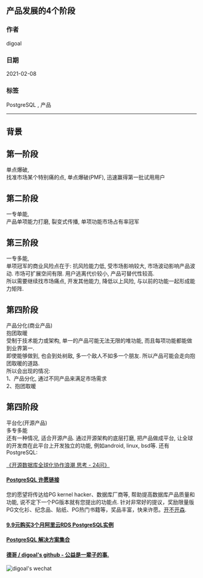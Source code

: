 ## 产品发展的4个阶段  
      
### 作者      
digoal      
      
### 日期      
2021-02-08      
      
### 标签      
PostgreSQL , 产品  
      
----      
      
## 背景      
  
## 第一阶段  
单点爆破,   
找准市场某个特别痛的点, 单点爆破(PMF), 迅速赢得第一批试用用户  
  
## 第二阶段  
一专单能,  
产品单项能力打磨, 裂变式传播, 单项功能市场占有率冠军  
  
## 第三阶段  
一专多能,  
单项冠军的商业风险点在于: 抗风险能力低, 受市场影响较大, 市场波动影响产品波动. 市场可扩展空间有限. 用户逃离代价较小, 产品可替代性较高.   
所以需要继续找市场痛点, 开发其他能力, 降低以上风险, 与以前的功能一起形成能力矩阵.   
  
## 第四阶段  
产品分化(商业产品)  
抱团取暖  
受制于技术能力或架构, 单一的产品可能无法无限的堆功能, 而且每项功能都能做到业界第一.   
即使能够做到, 也会到处树敌, 多一个敌人不如多一个朋友. 所以产品可能会走向抱团取暖的道路.   
所以会出现的情况:  
1、产品分化, 通过不同产品来满足市场需求  
2、抱团取暖  
  
## 第四阶段  
平台化(开源产品)  
多专多能  
还有一种情况, 适合开源产品. 通过开源架构的底层打磨, 把产品做成平台, 让全球的开发商在此平台上开发独立的功能, 例如android, linux, bsd等. 还有PostgreSQL:   
  
[《开源数据库全球化协作浪潮 思考 - 24问》](../202101/20210120_02.md)    
  
  
  
#### [PostgreSQL 许愿链接](https://github.com/digoal/blog/issues/76 "269ac3d1c492e938c0191101c7238216")
您的愿望将传达给PG kernel hacker、数据库厂商等, 帮助提高数据库产品质量和功能, 说不定下一个PG版本就有您提出的功能点. 针对非常好的提议，奖励限量版PG文化衫、纪念品、贴纸、PG热门书籍等，奖品丰富，快来许愿。[开不开森](https://github.com/digoal/blog/issues/76 "269ac3d1c492e938c0191101c7238216").  
  
  
#### [9.9元购买3个月阿里云RDS PostgreSQL实例](https://www.aliyun.com/database/postgresqlactivity "57258f76c37864c6e6d23383d05714ea")
  
  
#### [PostgreSQL 解决方案集合](https://yq.aliyun.com/topic/118 "40cff096e9ed7122c512b35d8561d9c8")
  
  
#### [德哥 / digoal's github - 公益是一辈子的事.](https://github.com/digoal/blog/blob/master/README.md "22709685feb7cab07d30f30387f0a9ae")
  
  
![digoal's wechat](../pic/digoal_weixin.jpg "f7ad92eeba24523fd47a6e1a0e691b59")
  
